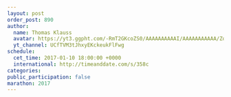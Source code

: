```yaml
---
layout: post
order_post: 890
author:
  name: Thomas Klauss
  avatar: https://yt3.ggpht.com/-RmT2GKcoZS0/AAAAAAAAAAI/AAAAAAAAAAA/Zqd0OElb99Q/s88-c-k-no/photo.jpg
  yt_channel: UCfTVM3tJhxyEKckeukFlFwg
schedule:
  cet_time: 2017-01-10 18:00:00 +0000
  international: http://timeanddate.com/s/358c
categories:
public_participation: false
marathon: 2017
---
```

<!--iframe width="475" height="267" src="https://www.youtube.com/embed/MISSING" frameborder="0" allowfullscreen></iframe-->
